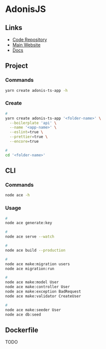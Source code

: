 # AdonisJS

<!--
https://github.com/CesarJrFontalvo/buen-comienzo-adonis-5/blob/main/Dockerfile
-->

## Links

- [Code Repository](https://github.com/adonisjs/core)
- [Main Website](https://adonisjs.com/)
- [Docs](https://docs.adonisjs.com)

## Project

### Commands

```sh
yarn create adonis-ts-app -h
```

### Create

```sh
#
yarn create adonis-ts-app '<folder-name>' \
  --boilerplate 'api' \
  --name '<app-name>' \
  --eslint=true \
  --prettier=true \
  --encore=true

#
cd '<folder-name>'
```

## CLI

### Commands

```sh
node ace -h
```

### Usage

```sh
#
node ace generate:key

#
node ace serve --watch

#
node ace build --production

#
node ace make:migration users
node ace migration:run

#
node ace make:model User
node ace make:controller User
node ace make:exception BadRequest
node ace make:validator CreateUser

#
node ace make:seeder User
node ace db:seed
```

<!--
npm ci --production

node ace dump:rcfile

yarn add @adonisjs/lucid
node ace configure @adonisjs/lucid
-->

## Dockerfile

TODO

